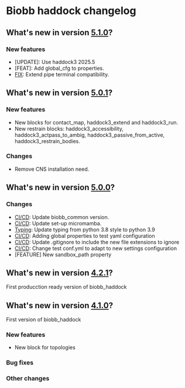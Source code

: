 # Biobb haddock changelog

## What's new in version [5.1.0](https://github.com/bioexcel/biobb_haddock/releases/tag/v5.1.0)?

### New features

* [UPDATE]: Use haddock3 2025.5
* [FEAT]: Add global_cfg to properties.
* [FIX](https://github.com/bioexcel/biobb_haddock/issues/4): Extend pipe terminal compatibility.

## What's new in version [5.0.1](https://github.com/bioexcel/biobb_haddock/releases/tag/v5.0.1)?

### New features

* New blocks for contact_map, haddock3_extend and haddock3_run.
* New restrain blocks: haddock3_accessibility, haddock3_actpass_to_ambig, haddock3_passive_from_active, haddock3_restrain_bodies.

### Changes

* Remove CNS installation need.

## What's new in version [5.0.0](https://github.com/bioexcel/biobb_haddock/releases/tag/v5.0.0)?

### Changes

* [CI/CD](env.yaml): Update biobb_common version.
* [CI/CD](linting_and_testing.yml): Update set-up micromamba.
* [Typing](ALL): Update typing from python 3.8 style to python 3.9
* [CI/CD](conf.yml): Adding global properties to test yaml configuration
* [CI/CD](GITIGNORE): Update .gitignore to include the new file extensions to ignore
* [CI/CD](conf.yml): Change test conf.yml to adapt to new settings configuration
* [FEATURE] New sandbox_path property

## What's new in version [4.2.1](https://github.com/bioexcel/biobb_haddock/releases/tag/4.2.1)?
First producction ready version of biobb_haddock

## What's new in version [4.1.0](https://github.com/bioexcel/biobb_haddock/releases/tag/4.1.0)?
First version of biobb_haddock

### New features
* New block for topologies

### Bug fixes

### Other changes
